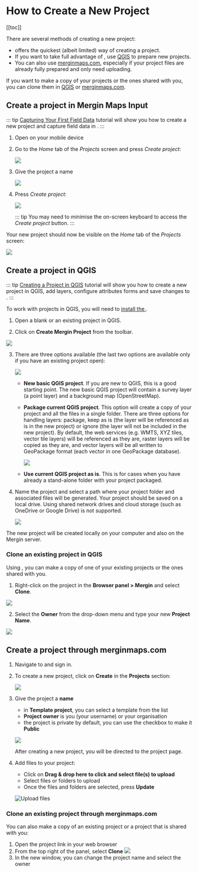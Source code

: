 # How to Create a New Project
[[toc]]

There are several methods of creating a new <MainPlatformName /> project:
- [<MobileAppName /> ](./index.md#create-a-project-in-mergin-maps-input) offers the quickest (albeit limited) way of creating a <MainPlatformName /> project.
- If you want to take full advantage of <MainPlatformName />, use [QGIS](./index.md#create-a-project-in-qgis) to prepare new projects.
- You can also use [merginmaps.com](./index.md#create-a-project-through-merginmaps-com), especially if your project files are already fully prepared and only need uploading.

If you want to make a copy of your projects or the ones shared with you, you can clone them in [QGIS](./index.md#clone-an-existing-project-in-qgis) or [merginmaps.com](./index.md#clone-an-existing-project-through-merginmaps-com).

## Create a project in Mergin Maps Input

   ::: tip
   [Capturing Your First Field Data](../../tutorials/capturing-first-data/index.md) tutorial will show you how to create a new project and capture field data in <MobileAppName />.
   :::

1. Open <MobileAppName /> on your mobile device
2. Go to the *Home* tab of the *Projects* screen and press *Create project*:

   ![](../../tutorials/capturing-first-data/merginmaps-mobile-home-tab-of-projects-screen.jpg)

3. Give the project a name 

   ![](../../tutorials/capturing-first-data/merginmaps-mobile-naming-new-project.jpg)

4. Press *Create project*:

   ![](../../tutorials/capturing-first-data/merginmaps-mobile-create-new-project.jpg)
   
   ::: tip
   You may need to minimise the on-screen keyboard to access the *Create project* button.
   :::

Your new project should now be visible on the *Home* tab of the *Projects* screen:

![](../../tutorials/capturing-first-data/merginmaps-mobile-new-project-listed.jpg)

## Create a project in QGIS

   ::: tip
   [Creating a Project in QGIS](../../tutorials/creating-a-project-in-qgis/index.md) tutorial will show you how to create a new project in QGIS, add layers, configure attributes forms and save changes to <MainPlatformName />. 
   :::

To work with <MainPlatformName /> projects in QGIS, you will need to [install the <QGISPluginName />](../../setup/install-mergin-maps-plugin-for-qgis/index.md).

1. Open a blank or an existing project in QGIS.

2. Click on **Create Mergin Project** from the toolbar.

![](../../tutorials/creating-a-project-in-qgis/qgis-create-mergin-project.jpg)

3. There are three options available (the last two options are available only if you have an existing project open):

   ![](./mergin_plugin_project_wizard_2.png)

   - **New basic QGIS project**. If you are new to QGIS, this is a good starting point. The new basic QGIS project will contain a survey layer (a point layer) and a background map (OpenStreetMap).

   - **Package current QGIS project**. This option will create a copy of your project and all the files in a single folder. There are three options for handling layers: package, keep as is (the layer will be referenced as is in the new project) or ignore (the layer will not be included in the new project). 
     By default, the web services (e.g. WMTS, XYZ tiles, vector tile layers) will be referenced as they are, raster layers will be copied as they are, and vector layers will be all written to GeoPackage format (each vector in one GeoPackage database).

     ![](./mergin_plugin_project_wizard_3.png)

   - **Use current QGIS project as is**. This is for cases when you have already a stand-alone folder with your project packaged.

4. Name the project and select a path where your project folder and associated files will be generated. Your project should be saved on a local drive. Using shared network drives and cloud storage (such as OneDrive or Google Drive) is not supported.

   ![](./mergin_plugin_project_wizard_4.png)

The new <MainPlatformName /> project will be created locally on your computer and also on the Mergin server.

### Clone an existing project in QGIS

Using <QGISPluginName />, you can make a copy of one of your existing projects or the ones shared with you. 

1. Right-click on the project in the **Browser panel > Mergin** and select **Clone**.

![](./plugin-clone.png)

2. Select the **Owner** from the drop-down menu and type your new **Project Name**.

![](./clone.png)

## Create a project through merginmaps.com

1. Navigate to <MainDomainNameLink /> and sign in.

2. To create a new project, click on **Create** in the **Projects** section:

   ![](./web-create-project.png)

3. Give the project a **name**
   - in **Template project**, you can select a template from the list
   - **Project owner** is you (your username) or your organisation
   - the project is private by default, you can use the checkbox to make it **Public**

   ![](./web-create-project-2.png)

   After creating a new project, you will be directed to the project page. 

4. Add files to your project:
   - Click on **Drag & drop here to click and select file(s) to upload**
   - Select files or folders to upload
   - Once the files and folders are selected, press **Update**

   ![Upload files](./web-project-upload.png)

### Clone an existing project through merginmaps.com

You can also make a copy of an existing project or a project that is shared with you:

1. Open the project link in your web browser
2. From the top right of the panel, select **Clone**
   ![](./web-clone-project.png)
3. In the new window, you can change the project name and select the owner
